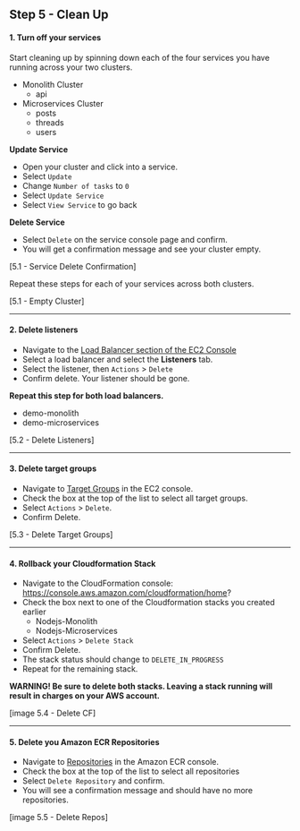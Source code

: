 ## Step 5 - Clean Up

#### 1. Turn off your services
Start cleaning up by spinning down each of the four services you have running across your two clusters.
* Monolith Cluster
  * api
* Microservices Cluster
  * posts
  * threads
  * users

**Update Service**
* Open your cluster and click into a service.
* Select `Update`
* Change `Number of tasks` to `0`
* Select `Update Service`
* Select `View Service` to go back

**Delete Service**
* Select `Delete` on the service console page and confirm.
* You will get a confirmation message and see your cluster empty.

[5.1 - Service Delete Confirmation]

Repeat these steps for each of your services across both clusters.

[5.1 - Empty Cluster]

---
#### 2. Delete listeners
* Navigate to the [Load Balancer section of the EC2 Console](https://console.aws.amazon.com/ec2/v2/home?#LoadBalancers:)
* Select a load balancer and select the **Listeners** tab.
* Select the listener, then `Actions` > `Delete`
* Confirm delete. Your listener should be gone.

**Repeat this step for both load balancers.**
* demo-monolith
* demo-microservices

[5.2 - Delete Listeners]

---
#### 3. Delete target groups
* Navigate to [Target Groups](https://console.aws.amazon.com/ec2/v2/home?#TargetGroups:) in the EC2 console.
* Check the box at the top of the list to select all target groups.
* Select `Actions` > `Delete`.
* Confirm Delete.

[5.3 - Delete Target Groups]

---
#### 4. Rollback your Cloudformation Stack
* Navigate to the CloudFormation console: https://console.aws.amazon.com/cloudformation/home?
* Check the box next to one of the Cloudformation stacks you created earlier
  * Nodejs-Monolith
  * Nodejs-Microservices
* Select `Actions` > `Delete Stack`
* Confirm Delete.
* The stack status should change to `DELETE_IN_PROGRESS`
* Repeat for the remaining stack.

**WARNING! Be sure to delete both stacks. Leaving a stack running will result in charges on your AWS account.**

[image 5.4 - Delete CF]

---
#### 5. Delete you Amazon ECR Repositories
* Navigate to [Repositories](https://console.aws.amazon.com/ecs/home?#/repositories) in the Amazon ECR console.
* Check the box at the top of the list to select all repositories
* Select `Delete Repository` and confirm.
* You will see a confirmation message and should have no more repositories.

[image 5.5 - Delete Repos]
